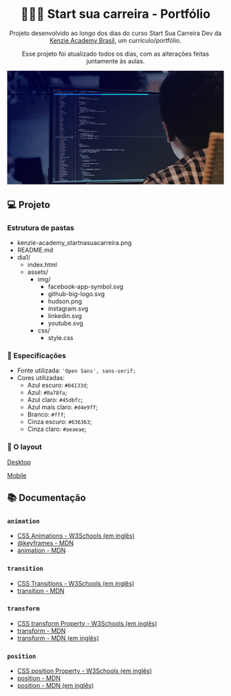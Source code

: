 <h1 align="center">👨🏻‍💻 Start sua carreira - Portfólio</h1>

<p align="center">Projeto desenvolvido ao longo dos dias do curso Start Sua Carreira Dev da <a href="https://kenzie.com.br/">Kenzie Academy Brasil</a>, um currículo/portfólio.</p>

<p align="center">Esse projeto foi atualizado todos os dias, com as alterações feitas juntamente às aulas.</p>

<p align="center">
<img src="./.github/dev.jpg" alt="screenshot" width="1120px" />
</p>

## 💻 Projeto

### Estrutura de pastas

- kenzie-academy_startnasuacarreira.png
- README.md
- dia1/
    - index.html
    - assets/
        - img/
            - facebook-app-symbol.svg
            - github-big-logo.svg
            - hudson.png
            - instagram.svg
            - linkedin.svg
            - youtube.svg
        - css/
            - style.css

### 🔧 Especificações

- Fonte utilizada: `'Open Sans', sans-serif;`
- Cores utilizadas:
    - Azul escuro: `#04133d`;
    - Azul: `#0a78fa`;
    - Azul claro: `#45dbfc`;
    - Azul mais claro: `#d4e9ff`;
    - Branco: `#fff`;
    - Cinza escuro: `#636363`;
    - Cinza claro: `#aeaeae`;

### 🚀 O layout

[Desktop](./kenzie-academy_startnasuacarreira.png)

[Mobile](./kenzie-academy_startnasuacarreira-mobile.png)

## 📚 Documentação

### `animation`

- [CSS Animations - W3Schools (em inglês)](https://www.w3schools.com/css/css3_animations.asp)
- [@keyframes - MDN](https://developer.mozilla.org/pt-BR/docs/Web/CSS/@keyframes)
- [animation - MDN](https://developer.mozilla.org/pt-BR/docs/Web/CSS/animation)

### `transition`

- [CSS Transitions - W3Schools (em inglês)](https://www.w3schools.com/css/css3_transitions.asp)
- [transition - MDN](https://developer.mozilla.org/pt-BR/docs/Web/CSS/transition)

### `transform`

- [CSS transform Property - W3Schools (em inglês)](https://www.w3schools.com/cssref/css3_pr_transform.asp)
- [transform - MDN](https://developer.mozilla.org/pt-BR/docs/Web/CSS/transform)
- [transform - MDN (em inglês)](https://developer.mozilla.org/en-US/docs/Web/CSS/transform)

### `position`

- [CSS position Property - W3Schools (em inglês)](https://www.w3schools.com/cssref/pr_class_position.asp)
- [position - MDN](https://developer.mozilla.org/pt-BR/docs/Web/CSS/position)
- [position - MDN (em inglês)](https://developer.mozilla.org/pt-BR/docs/Web/CSS/position)
